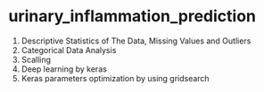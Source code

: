 # urinary_inflammation_prediction
1) Descriptive Statistics of The Data, Missing Values and Outliers
2) Categorical Data Analysis
3) Scalling
4) Deep learning by keras
5) Keras parameters optimization by using gridsearch
